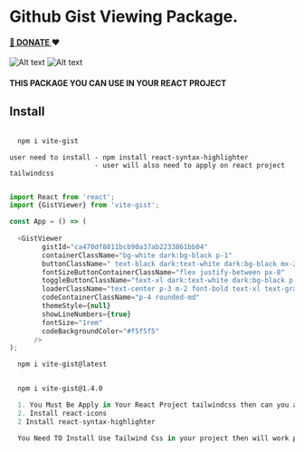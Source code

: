# Github Gist Viewing Package.

#### [🙏 DONATE ](https://buymeacoffee.com/sagarsuri) ❤️

![Alt text](https://github.com/SagrSuri/vitetoggle/raw/main/assets/white.png)
![Alt text](https://github.com/SagrSuri/vitetoggle/raw/main/assets/dark.png)

#### THIS PACKAGE YOU CAN USE IN YOUR REACT PROJECT

## Install

```bash
  
  npm i vite-gist

```

```
user need to install - npm install react-syntax-highlighter
                     - user will also need to apply on react project tailwindcss
```

```Javascript

import React from 'react';
import {GistViewer} from 'vite-gist';

const App = () => (
  
  <GistViewer
        gistId="ca470df8811bcb90a37ab2233861bb04"
        containerClassName="bg-white dark:bg-black p-1"
        buttonClassName=" text-black dark:text-white dark:bg-black mx-2 p-1 rounded-md"
        fontSizeButtonContainerClassName="flex justify-between px-8"
        toggleButtonClassName="text-xl dark:text-white dark:bg-black p-1 rounded-md"
        loaderClassName="text-center p-3 m-2 font-bold text-xl text-gray-600 dark:text-white"
        codeContainerClassName="p-4 rounded-md"
        themeStyle={null}
        showLineNumbers={true}
        fontSize="1rem"
        codeBackgroundColor="#f5f5f5"
      />
);

```

```bash
  npm i vite-gist@latest
```

```bash

  npm i vite-gist@1.4.0

```


```javascript
  1. You Must Be Apply in Your React Project tailwindcss then can you also handle the design
  2. Install react-icons
  2 Install react-syntax-highlighter
```

```javascript
  You Need TO Install Use Tailwind Css in your project then will work properly design 
```
